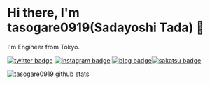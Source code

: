 # Hi there, I'm tasogare0919(Sadayoshi Tada) :tada: 
I'm Engineer from Tokyo.

[![twitter badge](https://img.shields.io/badge/Twitter-tada_infra-1da1f2?style=flat-square&logo=twitter)](https://twitter.com/tada_infra) [![instagram badge](https://img.shields.io/badge/Instagram-tady0919-C42D81?style=flat-square&logo=instagram)](https://www.instagram.com/tady0919/) [![blog badge](https://img.shields.io/badge/blog-%E7%B6%99%E7%B6%9A%E3%81%AF%E5%8A%9B%E3%81%AA%E3%82%8A-orange)](https://sadayoshi-tada.hatenablog.com/)[![sakatsu badge](https://img.shields.io/endpoint.svg?url=https://saunadge-gjqqouyuca-an.a.run.app/api/v1/badge/41801&style=flat-square)](https://sauna-ikitai.com/saunners/41801)

![tasogare0919 github stats](https://github-readme-stats.vercel.app/api?username=tasogare0919)

